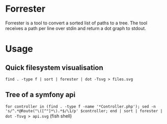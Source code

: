 # Forrester

Forrester is a tool to convert a sorted list of paths to a tree.
The tool receives a path per line over stdin and return a dot graph
to stdout.

# Usage

## Quick filesystem visualisation

`find . -type f | sort | forester | dot -Tsvg > files.svg`

## Tree of a symfony api

`for controller in (find . -type f -name '*Controller.php'); sed -n 's/^.*@Route("\([^"]*\).*$/\1/p' $controller; end | sort | forester | dot -Tsvg > api.svg`
(fish shell)
